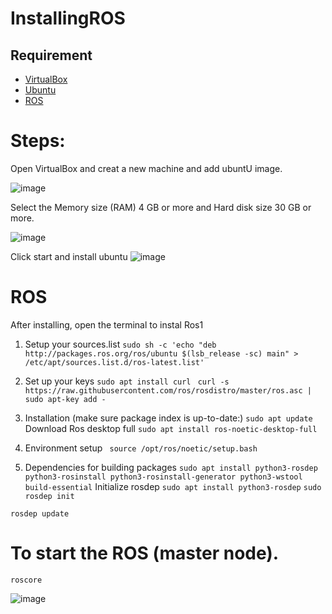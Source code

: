 # InstallingROS

## Requirement
* [VirtualBox](https://www.virtualbox.org)
* [Ubuntu](https://ubuntu.com)
* [ROS](https://www.ros.org)

# Steps:
 Open VirtualBox and creat a new machine and add ubuntU image.

![image](https://github.com/user-attachments/assets/a49841e2-fb3d-4b35-a983-82ad3e3d94d6)

 Select the Memory size (RAM) 4 GB or more and Hard disk size 30 GB or more.

 ![image](https://github.com/user-attachments/assets/8b474eb8-cda1-4042-a227-fba282da5195)


Click start and install ubuntu
![image](https://github.com/user-attachments/assets/4737e6ec-4ea5-4297-a1ab-11ad8c75946d)

# ROS
After installing, open the terminal to instal Ros1

1. Setup your sources.list
 ```sudo sh -c 'echo "deb http://packages.ros.org/ros/ubuntu $(lsb_release -sc) main" > /etc/apt/sources.list.d/ros-latest.list'```

2. Set up your keys
 ```sudo apt install curl ```
 ```curl -s https://raw.githubusercontent.com/ros/rosdistro/master/ros.asc | sudo apt-key add -```

3. Installation (make sure package index is up-to-date:)
    ```sudo apt update ```
   Download Ros desktop full
   ```sudo apt install ros-noetic-desktop-full ```

4. Environment setup
``` source /opt/ros/noetic/setup.bash```

5. Dependencies for building packages
```sudo apt install python3-rosdep python3-rosinstall python3-rosinstall-generator python3-wstool build-essential```
Initialize rosdep
```sudo apt install python3-rosdep```
```sudo rosdep init```

```rosdep update```

# To start the ROS (master node).
```roscore```

![image](https://github.com/user-attachments/assets/a20ccf9b-d01d-40b9-b181-74a5545efb0c)



   
